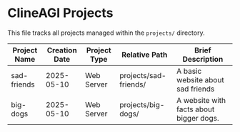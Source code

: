 # ClineAGI Projects

This file tracks all projects managed within the `projects/` directory.

| Project Name | Creation Date | Project Type | Relative Path | Brief Description |
|--------------|---------------|--------------|---------------|-------------------|
| sad-friends  | 2025-05-10    | Web Server   | projects/sad-friends/ | A basic website about sad friends |
| big-dogs  | 2025-05-10    | Web Server   | projects/big-dogs/ | A website with facts about bigger dogs. |
